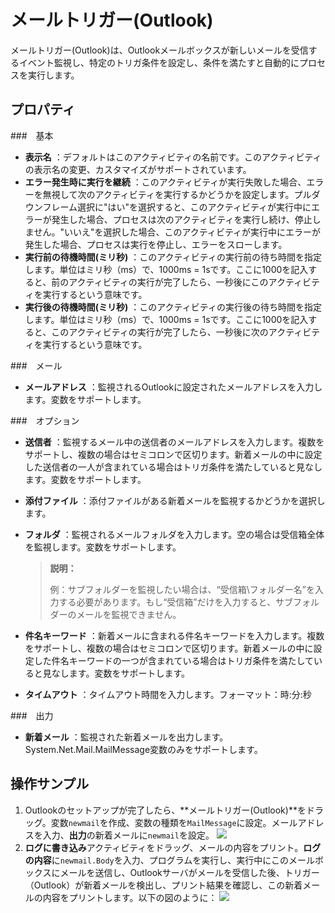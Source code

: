 # メールトリガー(Outlook)

メールトリガー(Outlook)は、Outlookメールボックスが新しいメールを受信するイベント監視し、特定のトリガ条件を設定し、条件を満たすと自動的にプロセスを実行します。

## プロパティ

###　基本

- **表示名** ：デフォルトはこのアクティビティの名前です。このアクティビティの表示名の変更、カスタマイズがサポートされています。
- **エラー発生時に実行を継続** ：このアクティビティが実行失敗した場合、エラーを無視して次のアクティビティを実行するかどうかを設定します。プルダウンフレーム選択に"はい"を選択すると、このアクティビティが実行中にエラーが発生した場合、プロセスは次のアクティビティを実行し続け、停止しません。"いいえ"を選択した場合、このアクティビティが実行中にエラーが発生した場合、プロセスは実行を停止し、エラーをスローします。
- **実行前の待機時間(ミリ秒)** ：このアクティビティの実行前の待ち時間を指定します。単位はミリ秒（ms）で、1000ms = 1sです。ここに1000を記入すると、前のアクティビティの実行が完了したら、一秒後にこのアクティビティを実行するという意味です。
- **実行後の待機時間(ミリ秒)** ：このアクティビティの実行後の待ち時間を指定します。単位はミリ秒（ms）で、1000ms = 1sです。ここに1000を記入すると、このアクティビティの実行が完了したら、一秒後に次のアクティビティを実行するという意味です。


###　メール

- **メールアドレス** ：監視されるOutlookに設定されたメールアドレスを入力します。変数をサポートします。

###　オプション

- **送信者** ：監視するメール中の送信者のメールアドレスを入力します。複数をサポートし、複数の場合はセミコロンで区切ります。新着メールの中に設定した送信者の一人が含まれている場合はトリガ条件を満たしていると見なします。変数をサポートします。
- **添付ファイル** ：添付ファイルがある新着メールを監視するかどうかを選択します。
- **フォルダ** ：監視されるメールフォルダを入力します。空の場合は受信箱全体を監視します。変数をサポートします。

  > **説明：**
  > 
  > 例：サブフォルダーを監視したい場合は、“受信箱\フォルダー名”を入力する必要があります。もし“受信箱”だけを入力すると、サブフォルダーのメールを監視できません。


- **件名キーワード** ：新着メールに含まれる件名キーワードを入力します。複数をサポートし、複数の場合はセミコロンで区切ります。新着メールの中に設定した件名キーワードの一つが含まれている場合はトリガ条件を満たしていると見なします。変数をサポートします。
- **タイムアウト** ：タイムアウト時間を入力します。フォーマット：時:分:秒

###　出力

- **新着メール** ：監視された新着メールを出力します。System.Net.Mail.MailMessage変数のみをサポートします。

## 操作サンプル
1. Outlookのセットアップが完了したら、**メールトリガー(Outlook)**をドラッグ。変数`newmail`を作成、変数の種類を`MailMessage`に設定。メールアドレスを入力、**出力**の新着メールに`newmail`を設定。
   ![](https://docimages.blob.core.chinacloudapi.cn/images/Activities/OutlookTrigger1.png)
2. **ログに書き込み**アクティビティをドラッグ、メールの内容をプリント。**ログの内容**に`newmail.Body`を入力、プログラムを実行し、実行中にこのメールボックスにメールを送信し、Outlookサーバがメールを受信した後、トリガー（Outlook）が新着メールを検出し、プリント結果を確認し、この新着メールの内容をプリントします。以下の図のように：
   ![](https://docimages.blob.core.chinacloudapi.cn/images/Activities/OutlookTrigger2.png)

